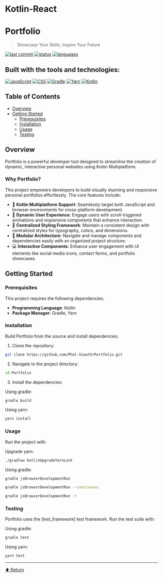 # Kotlin-React
# Portfolio

> Showcase Your Skills, Inspire Your Future

[![last commit](https://img.shields.io/badge/last%20commit-today-brightgreen)]()
[![status](https://img.shields.io/badge/status-live-blue)]()
[![languages](https://img.shields.io/badge/languages-2+-yellow)]()

## Built with the tools and technologies:

[![JavaScript](https://img.shields.io/badge/JavaScript-black?style=for-the-badge&logo=javascript&logoColor=F7DF1E)](https://developer.mozilla.org/en-US/docs/Web/JavaScript)
[![CSS](https://img.shields.io/badge/CSS-1572B6?style=for-the-badge&logo=css3&logoColor=white)](https://developer.mozilla.org/en-US/docs/Web/CSS)
[![Gradle](https://img.shields.io/badge/Gradle-02303A?style=for-the-badge&logo=gradle&logoColor=white)](https://gradle.org/)
[![Yarn](https://img.shields.io/badge/Yarn-2C8EBB?style=for-the-badge&logo=yarn&logoColor=white)](https://yarnpkg.com/)
[![Kotlin](https://img.shields.io/badge/Kotlin-7F52FF?style=for-the-badge&logo=kotlin&logoColor=white)](https://kotlinlang.org/)

## Table of Contents

- [Overview](#overview)
- [Getting Started](#getting-started)
    - [Prerequisites](#prerequisites)
    - [Installation](#installation)
    - [Usage](#usage)
    - [Testing](#testing)

## Overview

Portfolio is a powerful developer tool designed to streamline the creation of dynamic, interactive personal websites using Kotlin Multiplatform.

### Why Portfolio?

This project empowers developers to build visually stunning and responsive personal portfolios effortlessly. The core features include:

- 🚀 **Kotlin Multiplatform Support**: Seamlessly target both JavaScript and browser environments for cross-platform development.
- 🎯 **Dynamic User Experience**: Engage users with scroll-triggered animations and responsive components that enhance interaction.
- 🎨 **Centralized Styling Framework**: Maintain a consistent design with centralized styles for typography, colors, and dimensions.
- 🧩 **Modular Architecture**: Navigate and manage components and dependencies easily with an organized project structure.
- 💻 **Interactive Components**: Enhance user engagement with UI elements like social media icons, contact forms, and portfolio showcases.

## Getting Started

### Prerequisites

This project requires the following dependencies:

- **Programming Language**: Kotlin
- **Package Manager**: Gradle, Yarn

### Installation

Build Portfolio from the source and install dependencies:

1. Clone the repository:
```bash
git clone https://github.com/Phel-Viwath/Portfolio.git
```

2. Navigate to the project directory:
```bash
cd Portfolio
```

3. Install the dependencies:

Using gradle:
```bash
gradle build
```

Using yarn:
```bash
yarn install
```
### Usage

Run the project with:

Upgrade yarn:
```bash
./gradlew kotlinUpgradeYarnLock
```
Using gradle:
```bash
gradle jsBrowserDevelopmentRun
```
```bash
gradle jsBrowserDevelopmentRun --continuous 
```
```bash
gradle jsBrowserDevelopmentRun -t
```

### Testing

Portfolio uses the [test_framework] test framework. Run the test suite with:

Using gradle:
```bash
gradle test
```

Using yarn:
```bash
yarn test
```

---

[⬆ Return](#portfolio)
